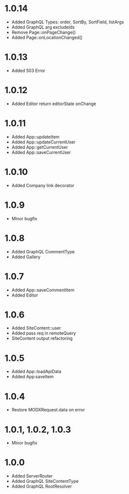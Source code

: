 
1.0.14
===============================================
- Added GraphQL Types: order, SortBy, SortField, listArgs
- Added GraphQL arg excludeIds
- Remove Page::onPageChange()
- Added Page::onLocationChanged()


1.0.13
===============================================
- Added 503 Error

1.0.12
===============================================
- Added Editor return editorState onChange

1.0.11
===============================================
- Added App::updateItem
- Added App::updateCurrentUser
- Added App::getCurrentUser
- Added App::saveCurrentUser

1.0.10
===============================================
- Added Company link decorator

1.0.9
===============================================
- Minor bugfix

1.0.8
===============================================
- Added GraphQL CommentType
- Added Gallery

1.0.7
===============================================
- Added App::saveCommentItem
- Added Editor

1.0.6
===============================================
- Added SiteContent::user
- Added pass req in remoteQuery
- SiteContent output refactoring

1.0.5
===============================================
- Added App::loadApiData
- Added App:saveItem

1.0.4
===============================================
- Restore MODXRequest.data on error

1.0.1, 1.0.2, 1.0.3
===============================================
- Minor bugfix

1.0.0
===============================================
- Added ServerRouter
- Added GraphQL SiteContentType
- Added GraphQL RootResolver